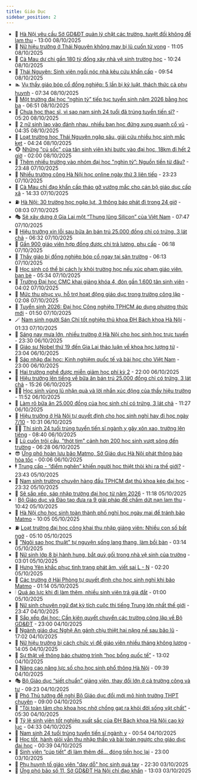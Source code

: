 ```yaml
---
title: Giáo Dục
sidebar_position: 2
---
```


<!-- dantri-giao-duc:START -->
- 🤡 [Hà Nội yêu cầu Sở GD&amp;ĐT quản lý chặt các trường, tuyệt đối không để lạm thu](https://dantri.com.vn/giao-duc/ha-noi-yeu-cau-so-gddt-quan-ly-chat-cac-truong-tuyet-doi-khong-de-lam-thu-20251008194915064.htm) - 13:00 08/10/2025
- 🗽 [Nữ hiệu trưởng ở Thái Nguyên không may bị lũ cuốn tử vong](https://dantri.com.vn/giao-duc/nu-hieu-truong-o-thai-nguyen-khong-may-bi-lu-cuon-tu-vong-20251008180009111.htm) - 11:05 08/10/2025
- 🚦 [Cà Mau dự chi gần 180 tỷ đồng xây nhà vệ sinh trường học](https://dantri.com.vn/giao-duc/ca-mau-du-chi-gan-180-ty-dong-xay-nha-ve-sinh-truong-hoc-20251008170103363.htm) - 10:24 08/10/2025
- 🌋 [Thái Nguyên: Sinh viên ngồi nóc nhà kêu cứu khẩn cấp](https://dantri.com.vn/giao-duc/thai-nguyen-sinh-vien-ngoi-noc-nha-keu-cuu-khan-cap-20251008163836886.htm) - 09:54 08/10/2025
- 🏊 [Vụ thầy giáo bóp cổ đồng nghiệp: 5 lần bị kỷ luật, thách thức cả phụ huynh](https://dantri.com.vn/giao-duc/vu-thay-giao-bop-co-dong-nghiep-5-lan-bi-ky-luat-thach-thuc-ca-phu-huynh-20251008130207128.htm) - 07:34 08/10/2025
- 🎃 [Một trường đại học “nghìn tỷ” tiếp tục tuyển sinh năm 2026 bằng học bạ](https://dantri.com.vn/giao-duc/mot-truong-dai-hoc-nghin-ty-tiep-tuc-tuyen-sinh-nam-2026-bang-hoc-ba-20251008124839805.htm) - 06:51 08/10/2025
- 💄 [Chưa học thạc sĩ, vì sao nam sinh 24 tuổi đã trúng tuyển tiến sĩ?](https://dantri.com.vn/giao-duc/chua-hoc-thac-si-vi-sao-nam-sinh-24-tuoi-da-trung-tuyen-tien-si-20251008105711060.htm) - 05:20 08/10/2025
- 🦅 [2 nữ sinh lao vào đánh nhau, nhiều bạn học đứng xung quanh cổ vũ](https://dantri.com.vn/giao-duc/2-nu-sinh-lao-vao-danh-nhau-nhieu-ban-hoc-dung-xung-quanh-co-vu-20251008103801206.htm) - 04:35 08/10/2025
- 🚦 [Loạt trường học Thái Nguyên ngập sâu, giải cứu nhiều học sinh mắc kẹt](https://dantri.com.vn/giao-duc/loat-truong-hoc-thai-nguyen-ngap-sau-giai-cuu-nhieu-hoc-sinh-mac-ket-20251008110602420.htm) - 04:24 08/10/2025
- 🐵 [Những &quot;cú sốc&quot; của tân sinh viên khi bước vào đại học, 18km đi hết 2 giờ](https://dantri.com.vn/giao-duc/nhung-cu-soc-cua-tan-sinh-vien-khi-buoc-vao-dai-hoc-18km-di-het-2-gio-20251008064830225.htm) - 02:00 08/10/2025
- 🐘 [Thêm nhiều trường vào nhóm đại học &quot;nghìn tỷ”: Nguồn tiền từ đâu?](https://dantri.com.vn/giao-duc/them-nhieu-truong-vao-nhom-dai-hoc-nghin-ty-nguon-tien-tu-dau-20251008063122726.htm) - 23:48 07/10/2025
- 🦏 [Nhiều trường công Hà Nội học online ngày thứ 3 liên tiếp](https://dantri.com.vn/giao-duc/nhieu-truong-cong-ha-noi-hoc-online-ngay-thu-3-lien-tiep-20251008061922034.htm) - 23:23 07/10/2025
- 💼 [Cà Mau chỉ đạo khẩn cấp tháo gỡ vướng mắc cho cán bộ giáo dục cấp xã](https://dantri.com.vn/giao-duc/ca-mau-chi-dao-khan-cap-thao-go-vuong-mac-cho-can-bo-giao-duc-cap-xa-20251007165417405.htm) - 14:33 07/10/2025
- ⛽️ [Hà Nội: 30 trường học ngập lụt, 3 thông báo phát đi trong 24 giờ](https://dantri.com.vn/giao-duc/ha-noi-30-truong-hoc-ngap-lut-3-thong-bao-phat-di-trong-24-gio-20251007144957356.htm) - 08:03 07/10/2025
- 🎭 [Sẽ xây dựng ở Gia Lai một “Thung lũng Silicon” của Việt Nam](https://dantri.com.vn/giao-duc/se-xay-dung-o-gia-lai-mot-thung-lung-silicon-cua-viet-nam-20251007141305133.htm) - 07:47 07/10/2025
- 🎃 [Hiệu trưởng xin lỗi sau bữa ăn bán trú 25.000 đồng chỉ có trứng, 3 lát chả](https://dantri.com.vn/giao-duc/hieu-truong-xin-loi-sau-bua-an-ban-tru-25000-dong-chi-co-trung-3-lat-cha-20251007131414364.htm) - 06:32 07/10/2025
- 🚀 [Gần 900 giáo viên hợp đồng được chi trả lương, phụ cấp](https://dantri.com.vn/giao-duc/gan-900-giao-vien-hop-dong-duoc-chi-tra-luong-phu-cap-20251007125535254.htm) - 06:18 07/10/2025
- 👀 [Thầy giáo bị đồng nghiệp bóp cổ ngay tại sân trường](https://dantri.com.vn/giao-duc/thay-giao-bi-dong-nghiep-bop-co-ngay-tai-san-truong-20251007121923413.htm) - 06:13 07/10/2025
- 🌝 [Học sinh có thể bị cách ly khỏi trường học nếu xúc phạm giáo viên, bạn bè](https://dantri.com.vn/giao-duc/hoc-sinh-co-the-bi-cach-ly-khoi-truong-hoc-neu-xuc-pham-giao-vien-ban-be-20251007120930691.htm) - 05:34 07/10/2025
- 🤗 [Trường Đại học CMC khai giảng khóa 4, đón gần 1.600 tân sinh viên](https://dantri.com.vn/giao-duc/truong-dai-hoc-cmc-khai-giang-khoa-4-don-gan-1600-tan-sinh-vien-20251007105148017.htm) - 04:02 07/10/2025
- 🦄 [Mức thu phục vụ, hỗ trợ hoạt động giáo dục trong trường công lập](https://dantri.com.vn/giao-duc/muc-thu-phuc-vu-ho-tro-hoat-dong-giao-duc-trong-truong-cong-lap-20251006205409703.htm) - 02:08 07/10/2025
- 🦍 [Tuyển sinh 2026: Đại học Công nghiệp TPHCM áp dụng phương thức mới](https://dantri.com.vn/giao-duc/tuyen-sinh-2026-dai-hoc-cong-nghiep-tphcm-ap-dung-phuong-thuc-moi-20251006190100017.htm) - 01:50 07/10/2025
- 🪄 [Nam sinh người Sán Chỉ tốt nghiệp thủ khoa ĐH Bách khoa Hà Nội](https://dantri.com.vn/giao-duc/nam-sinh-nguoi-san-chi-tot-nghiep-thu-khoa-dh-bach-khoa-ha-noi-20251006200820993.htm) - 01:33 07/10/2025
- 🦆 [Sáng nay mưa lớn, nhiều trường ở Hà Nội cho học sinh học trực tuyến](https://dantri.com.vn/giao-duc/sang-nay-mua-lon-nhieu-truong-o-ha-noi-cho-hoc-sinh-hoc-truc-tuyen-20251007062415198.htm) - 23:30 06/10/2025
- 🚀 [Giáo sư Nobel thứ 19 đến Gia Lai thảo luận về khoa học lượng tử](https://dantri.com.vn/giao-duc/giao-su-nobel-thu-19-den-gia-lai-thao-luan-ve-khoa-hoc-luong-tu-20251006224001913.htm) - 23:04 06/10/2025
- 🦒 [Sáp nhập đại học: Kinh nghiệm quốc tế và bài học cho Việt Nam](https://dantri.com.vn/giao-duc/sap-nhap-dai-hoc-kinh-nghiem-quoc-te-va-bai-hoc-cho-viet-nam-20251006185516112.htm) - 23:00 06/10/2025
- 🤡 [Hai trường nghề được miễn giảm học phí kỳ 2](https://dantri.com.vn/giao-duc/hai-truong-nghe-duoc-mien-giam-hoc-phi-ky-2-20251006175800247.htm) - 22:00 06/10/2025
- 🤔 [Hiệu trưởng lên tiếng về bữa ăn bán trú 25.000 đồng chỉ có trứng, 3 lát chả](https://dantri.com.vn/giao-duc/hieu-truong-len-tieng-ve-bua-an-ban-tru-25000-dong-chi-co-trung-3-lat-cha-20251006212134224.htm) - 15:26 06/10/2025
- 🧑‍💻 [Học sinh vùng lũ nhận quà và lời nhắn xúc động của thầy hiệu trưởng](https://dantri.com.vn/giao-duc/hoc-sinh-vung-lu-nhan-qua-va-loi-nhan-xuc-dong-cua-thay-hieu-truong-20251006170800669.htm) - 11:52 06/10/2025
- 🤡 [Làm rõ bữa ăn 25.000 đồng của học sinh chỉ có trứng, 3 lát chả](https://dantri.com.vn/giao-duc/lam-ro-bua-an-25000-dong-cua-hoc-sinh-chi-co-trung-3-lat-cha-20251006163859247.htm) - 11:27 06/10/2025
- 🧠 [Hiệu trưởng ở Hà Nội tự quyết định cho học sinh nghỉ hay đi học ngày 7/10](https://dantri.com.vn/giao-duc/hieu-truong-o-ha-noi-tu-quyet-dinh-cho-hoc-sinh-nghi-hay-di-hoc-ngay-710-20251006172130548.htm) - 10:31 06/10/2025
- 🧑‍💻 [Thí sinh 24 tuổi trúng tuyển tiến sĩ ngành y gây xôn xao, trường lên tiếng](https://dantri.com.vn/giao-duc/thi-sinh-24-tuoi-trung-tuyen-tien-si-nganh-y-gay-xon-xao-truong-len-tieng-20251006152339689.htm) - 08:40 06/10/2025
- 🧠 [Lũ cuốn trôi cầu, &quot;thót tim&quot; cảnh hơn 200 học sinh vượt sông đến trường](https://dantri.com.vn/giao-duc/lu-cuon-troi-cau-thot-tim-canh-hon-200-hoc-sinh-vuot-song-den-truong-20251006130250708.htm) - 06:28 06/10/2025
- 😎 [Ứng phó hoàn lưu bão Matmo, Sở Giáo dục Hà Nội phát thông báo hỏa tốc](https://dantri.com.vn/giao-duc/ung-pho-hoan-luu-bao-matmo-so-giao-duc-ha-noi-phat-thong-bao-hoa-toc-20251006070132296.htm) - 00:06 06/10/2025
- 🕴 [Trung cấp - “điểm nghẽn” khiến người học thiệt thòi khi ra thế giới?](https://dantri.com.vn/giao-duc/trung-cap-diem-nghen-khien-nguoi-hoc-thiet-thoi-khi-ra-the-gioi-20251005091206908.htm) - 23:43 05/10/2025
- 🧠 [Nam sinh trường chuyên hàng đầu TPHCM đạt thủ khoa kép đại học](https://dantri.com.vn/giao-duc/nam-sinh-truong-chuyen-hang-dau-tphcm-dat-thu-khoa-kep-dai-hoc-20251006061439732.htm) - 23:32 05/10/2025
- 🚀 [Sẽ sắp xếp, sáp nhập trường đại học từ năm 2026](https://dantri.com.vn/giao-duc/se-sap-xep-sap-nhap-truong-dai-hoc-tu-nam-2026-20251005181437379.htm) - 11:18 05/10/2025
- 🕯 [Bộ Giáo dục và Đào tạo đưa ra 9 giải pháp để chấm dứt nạn lạm thu](https://dantri.com.vn/giao-duc/bo-giao-duc-va-dao-tao-dua-ra-9-giai-phap-de-cham-dut-nan-lam-thu-20251005172512688.htm) - 10:42 05/10/2025
- 🧰 [Hà Nội cho học sinh toàn thành phố nghỉ học ngày mai để tránh bão Matmo](https://dantri.com.vn/giao-duc/ha-noi-cho-hoc-sinh-toan-thanh-pho-nghi-hoc-ngay-mai-de-tranh-bao-matmo-20251005170147972.htm) - 10:05 05/10/2025
- ⛽️ [Loạt trường đại học công khai thu nhập giảng viên: Nhiều con số bất ngờ](https://dantri.com.vn/giao-duc/loat-truong-dai-hoc-cong-khai-thu-nhap-giang-vien-nhieu-con-so-bat-ngo-20251005114012578.htm) - 05:10 05/10/2025
- 🤖 [&quot;Ngôi sao học thuật&quot; tự nguyện sống lang thang, làm bồi bàn](https://dantri.com.vn/giao-duc/ngoi-sao-hoc-thuat-tu-nguyen-song-lang-thang-lam-boi-ban-20251004161028902.htm) - 03:14 05/10/2025
- 🦍 [Nữ sinh lớp 8 bị hành hung, bắt quỳ gối trong nhà vệ sinh của trường](https://dantri.com.vn/giao-duc/nu-sinh-lop-8-bi-hanh-hung-bat-quy-goi-trong-nha-ve-sinh-cua-truong-20251005091833926.htm) - 03:01 05/10/2025
- 🐘 [Hưng Yên khắc phục tình trạng phát âm, viết sai L - N](https://dantri.com.vn/thoi-su/hung-yen-khac-phuc-tinh-trang-phat-am-viet-sai-l-n-20251005090719323.htm) - 02:20 05/10/2025
- 🌊 [Các trường ở Hải Phòng tự quyết định cho học sinh nghỉ khi bão Matmo](https://dantri.com.vn/giao-duc/cac-truong-o-hai-phong-tu-quyet-dinh-cho-hoc-sinh-nghi-khi-bao-matmo-20251005080552080.htm) - 01:14 05/10/2025
- 🕯 [Quá áp lực khi đi làm thêm, nhiều sinh viên trả giá đắt](https://dantri.com.vn/giao-duc/qua-ap-luc-khi-di-lam-them-nhieu-sinh-vien-tra-gia-dat-20251004091143060.htm) - 01:00 05/10/2025
- 🐎 [Nữ sinh chuyên ngữ đạt kỳ tích cuộc thi tiếng Trung lớn nhất thế giới](https://dantri.com.vn/giao-duc/nu-sinh-chuyen-ngu-dat-ky-tich-cuoc-thi-tieng-trung-lon-nhat-the-gioi-20251004231437729.htm) - 23:47 04/10/2025
- 🐻 [Sắp xếp đại học: Cần kiên quyết chuyển các trường công lập về Bộ GD&amp;ĐT](https://dantri.com.vn/giao-duc/sap-xep-dai-hoc-can-kien-quyet-chuyen-cac-truong-cong-lap-ve-bo-gddt-20251004233915285.htm) - 23:00 04/10/2025
- 🐎 [Ngành giáo dục Nghệ An gánh chịu thiệt hại nặng nề sau bão lũ](https://dantri.com.vn/giao-duc/nganh-giao-duc-nghe-an-ganh-chiu-thiet-hai-nang-ne-sau-bao-lu-20251004151115065.htm) - 17:02 04/10/2025
- 🫣 [Nữ hiệu trưởng bị cách chức vì để giáo viên nhiều tháng không lương](https://dantri.com.vn/giao-duc/nu-hieu-truong-bi-cach-chuc-vi-de-giao-vien-nhieu-thang-khong-luong-20251004171842084.htm) - 14:05 04/10/2025
- 🤭 [Sự thật về thông báo chương trình “học bổng quốc tế”](https://dantri.com.vn/giao-duc/su-that-ve-thong-bao-chuong-trinh-hoc-bong-quoc-te-20251003155624910.htm) - 13:02 04/10/2025
- 🥳 [Nâng cao năng lực số cho học sinh phổ thông Hà Nội](https://dantri.com.vn/giao-duc/nang-cao-nang-luc-so-cho-hoc-sinh-pho-thong-ha-noi-20251004162125942.htm) - 09:39 04/10/2025
- 🎭 [Bộ Giáo dục “siết chuẩn” giảng viên, thay đổi lớn ở cả trường công và tư](https://dantri.com.vn/giao-duc/bo-giao-duc-siet-chuan-giang-vien-thay-doi-lon-o-ca-truong-cong-va-tu-20251004153810017.htm) - 09:23 04/10/2025
- 🥸 [Phó Thủ tướng đề nghị Bộ Giáo dục đổi mới mô hình trường THPT chuyên](https://dantri.com.vn/giao-duc/pho-thu-tuong-de-nghi-bo-giao-duc-doi-moi-mo-hinh-truong-thpt-chuyen-20251004142316875.htm) - 09:00 04/10/2025
- 🦣 [&quot;Tôi toàn tâm cho khoa học nhờ chồng gạt ra khỏi đời sống vật chất&quot;](https://dantri.com.vn/giao-duc/toi-toan-tam-cho-khoa-hoc-nho-chong-gat-ra-khoi-doi-song-vat-chat-20251004115611550.htm) - 05:30 04/10/2025
- 🤔 [Tỷ lệ sinh viên tốt nghiệp xuất sắc của ĐH Bách khoa Hà Nội cao kỷ lục](https://dantri.com.vn/giao-duc/ty-le-sinh-vien-tot-nghiep-xuat-sac-cua-dh-bach-khoa-ha-noi-cao-ky-luc-20251004112424694.htm) - 04:33 04/10/2025
- 🦣 [Nam sinh 24 tuổi trúng tuyển tiến sĩ ngành y](https://dantri.com.vn/giao-duc/nam-sinh-24-tuoi-trung-tuyen-tien-si-nganh-y-20251004062451685.htm) - 00:54 04/10/2025
- 🐲 [Học tốt, hành giỏi vẫn thu nhập thấp và bài toán ngược cho giáo dục đại học](https://dantri.com.vn/giao-duc/hoc-tot-hanh-gioi-van-thu-nhap-thap-va-bai-toan-nguoc-cho-giao-duc-dai-hoc-20251004004528969.htm) - 00:39 04/10/2025
- 🔭 [Sinh viên “cúp tiết” đi làm thêm để… đóng tiền học lại](https://dantri.com.vn/giao-duc/sinh-vien-cup-tiet-di-lam-them-de-dong-tien-hoc-lai-20251003212717648.htm) - 23:00 03/10/2025
- 🥷 [Phụ huynh tố giáo viên &quot;dạy dỗ&quot; học sinh quá tay](https://dantri.com.vn/giao-duc/phu-huynh-to-giao-vien-day-do-hoc-sinh-qua-tay-20251003191843316.htm) - 22:30 03/10/2025
- 🎊 [Ứng phó bão số 11, Sở GD&amp;ĐT Hà Nội chỉ đạo khẩn](https://dantri.com.vn/giao-duc/ung-pho-bao-so-11-so-gddt-ha-noi-chi-dao-khan-20251003195528011.htm) - 13:03 03/10/2025<!-- dantri-giao-duc:END -->
